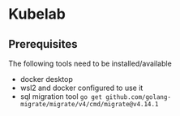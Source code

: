 # Kubelab

## Prerequisites

The following tools need to be installed/available

- docker desktop
- wsl2 and docker configured to use it
- sql migration tool `go get github.com/golang-migrate/migrate/v4/cmd/migrate@v4.14.1`
